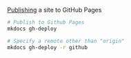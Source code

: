 [Publishing](https://squidfunk.github.io/mkdocs-material/publishing-your-site/) a site to GitHub Pages

```sh
# Publish to Github Pages
mkdocs gh-deploy

# Specify a remote other than "origin"
mkdocs gh-deploy -r github
```

